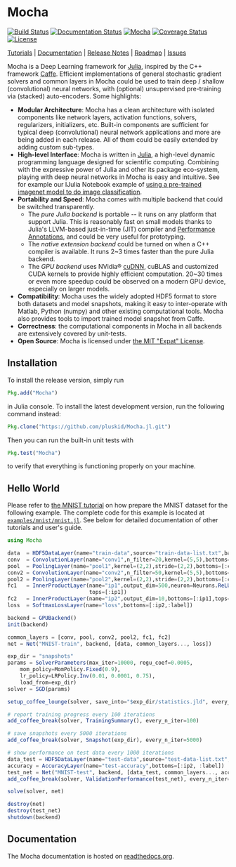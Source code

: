 # Mocha

[![Build Status](https://img.shields.io/travis/pluskid/Mocha.jl.svg?style=flat&branch=master)](https://travis-ci.org/pluskid/Mocha.jl)
[![Documentation Status](https://readthedocs.org/projects/mochajl/badge/?version=latest)](http://mochajl.readthedocs.org/)
[![Mocha](http://pkg.julialang.org/badges/Mocha_release.svg)](http://pkg.julialang.org/?pkg=Mocha&ver=release)
[![Coverage Status](https://img.shields.io/coveralls/pluskid/Mocha.jl.svg?style=flat)](https://coveralls.io/r/pluskid/Mocha.jl?branch=master)
[![License](http://img.shields.io/badge/license-MIT-brightgreen.svg?style=flat)](LICENSE.md)
<!--[![Build status](https://ci.appveyor.com/api/projects/status/342vcj5lj2jyegsp?svg=true)](https://ci.appveyor.com/project/pluskid/mocha-jl)-->

[Tutorials](http://mochajl.readthedocs.org/en/latest/#tutorials) | [Documentation](http://mochajl.readthedocs.org/) | [Release Notes](NEWS.md) | [Roadmap](https://github.com/pluskid/Mocha.jl/issues/22) | [Issues](https://github.com/pluskid/Mocha.jl/issues)

Mocha is a Deep Learning framework for [Julia](http://julialang.org/), inspired by the C++ framework [Caffe](http://caffe.berkeleyvision.org/). Efficient implementations of general stochastic gradient solvers and common layers in Mocha could be used to train deep / shallow (convolutional) neural networks, with (optional) unsupervised pre-training via (stacked) auto-encoders. Some highlights:

- **Modular Architecture**: Mocha has a clean architecture with isolated components like network layers, activation functions, solvers, regularizers, initializers, etc. Built-in components are sufficient for typical deep (convolutional) neural network applications and more are being added in each release. All of them could be easily extended by adding custom sub-types.
- **High-level Interface**: Mocha is written in [Julia](http://julialang.org/), a high-level dynamic programming language designed for scientific computing. Combining with the expressive power of Julia and other its package eco-system, playing with deep neural networks in Mocha is easy and intuitive. See for example our IJulia Notebook example of [using a pre-trained imagenet model to do image classification](http://nbviewer.ipython.org/github/pluskid/Mocha.jl/blob/master/examples/ijulia/ilsvrc12/imagenet-classifier.ipynb).
- **Portability and Speed**: Mocha comes with multiple backend that could be switched transparently.
  - The *pure Julia backend* is portable -- it runs on any platform that support Julia. This is reasonably fast on small models thanks to Julia's LLVM-based just-in-time (JIT) compiler and [Performance Annotations](http://julia.readthedocs.org/en/latest/manual/performance-tips/#performance-annotations), and could be very useful for prototyping.
  - The *native extension backend* could be turned on when a C++ compiler is available. It runs 2~3 times faster than the pure Julia backend.
  - The *GPU backend* uses NVidia® [cuDNN](https://developer.nvidia.com/cuDNN), cuBLAS and customized CUDA kernels to provide highly efficient computation. 20~30 times or even more speedup could be observed on a modern GPU device, especially on larger models.
- **Compatibility**: Mocha uses the widely adopted HDF5 format to store both datasets and model snapshots, making it easy to inter-operate with Matlab, Python (numpy) and other existing computational tools. Mocha also provides tools to import trained model snapshot from Caffe.
- **Correctness**: the computational components in Mocha in all backends are extensively covered by unit-tests.
- **Open Source**: Mocha is licensed under [the MIT "Expat" License](LICENSE.md).

## Installation

To install the release version, simply run

```julia
Pkg.add("Mocha")
```

in Julia console. To install the latest development version, run the following command instead:

```julia
Pkg.clone("https://github.com/pluskid/Mocha.jl.git")
```

Then you can run the built-in unit tests with

```julia
Pkg.test("Mocha")
```

to verify that everything is functioning properly on your machine.

## Hello World

Please refer to [the MNIST tutorial](http://mochajl.readthedocs.org/en/latest/tutorial/mnist.html) on how prepare the MNIST dataset for the following example. The complete code for this example is located at [`examples/mnist/mnist.jl`](examples/mnist/mnist.jl). See below for detailed documentation of other tutorials and user's guide.

```julia
using Mocha

data  = HDF5DataLayer(name="train-data",source="train-data-list.txt",batch_size=64)
conv  = ConvolutionLayer(name="conv1",n_filter=20,kernel=(5,5),bottoms=[:data],tops=[:conv])
pool  = PoolingLayer(name="pool1",kernel=(2,2),stride=(2,2),bottoms=[:conv],tops=[:pool])
conv2 = ConvolutionLayer(name="conv2",n_filter=50,kernel=(5,5),bottoms=[:pool],tops=[:conv2])
pool2 = PoolingLayer(name="pool2",kernel=(2,2),stride=(2,2),bottoms=[:conv2],tops=[:pool2])
fc1   = InnerProductLayer(name="ip1",output_dim=500,neuron=Neurons.ReLU(),bottoms=[:pool2],
                          tops=[:ip1])
fc2   = InnerProductLayer(name="ip2",output_dim=10,bottoms=[:ip1],tops=[:ip2])
loss  = SoftmaxLossLayer(name="loss",bottoms=[:ip2,:label])

backend = GPUBackend()
init(backend)

common_layers = [conv, pool, conv2, pool2, fc1, fc2]
net = Net("MNIST-train", backend, [data, common_layers..., loss])

exp_dir = "snapshots"
params = SolverParameters(max_iter=10000, regu_coef=0.0005,
    mom_policy=MomPolicy.Fixed(0.9),
    lr_policy=LRPolicy.Inv(0.01, 0.0001, 0.75),
    load_from=exp_dir)
solver = SGD(params)

setup_coffee_lounge(solver, save_into="$exp_dir/statistics.jld", every_n_iter=1000)

# report training progress every 100 iterations
add_coffee_break(solver, TrainingSummary(), every_n_iter=100)

# save snapshots every 5000 iterations
add_coffee_break(solver, Snapshot(exp_dir), every_n_iter=5000)

# show performance on test data every 1000 iterations
data_test = HDF5DataLayer(name="test-data",source="test-data-list.txt",batch_size=100)
accuracy = AccuracyLayer(name="test-accuracy",bottoms=[:ip2, :label])
test_net = Net("MNIST-test", backend, [data_test, common_layers..., accuracy])
add_coffee_break(solver, ValidationPerformance(test_net), every_n_iter=1000)

solve(solver, net)

destroy(net)
destroy(test_net)
shutdown(backend)
```

## Documentation

The Mocha documentation is hosted on [readthedocs.org](http://mochajl.readthedocs.org/).

